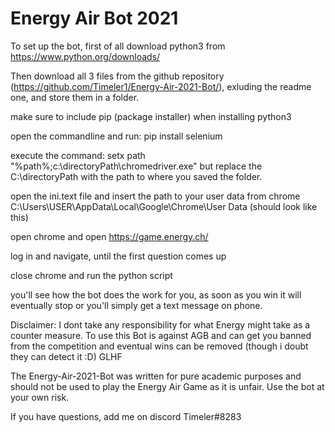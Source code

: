# Energy Air Bot 2021
To set up the bot, first of all download python3 from https://www.python.org/downloads/

Then download all 3 files from the github repository (https://github.com/Timeler1/Energy-Air-2021-Bot/), exluding the readme one, and store them in a folder.

make sure to include pip (package installer) when installing python3

open the commandline and run: pip install selenium

execute the command: setx path "%path%;c:\directoryPath\chromedriver.exe" but replace the C:\directoryPath with the path to where you saved the folder.

open the ini.text file and insert the path to your user data from chrome C:\Users\USER\AppData\Local\Google\Chrome\User Data (should look like this)

open chrome and open https://game.energy.ch/

log in and navigate, until the first question comes up

close chrome and run the python script

you'll see how the bot does the work for you, as soon as you win it will eventually stop or you'll simply get a text message on phone.


Disclaimer: I dont take any responsibility for what Energy might take as a counter measure. To use this Bot is against AGB and can get you banned from the competition and eventual wins can be removed (though i doubt they can detect it :D)
GLHF

The Energy-Air-2021-Bot was written for pure academic purposes and should not be used to play the Energy Air Game as it is unfair. Use the bot at your own risk.

If you have questions, add me on discord Timeler#8283
